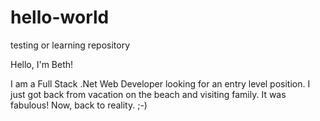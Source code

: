 # hello-world
testing or learning repository

Hello, I'm Beth!

I am a Full Stack .Net Web Developer looking for an entry level position. 
I just got back from vacation on the beach and visiting family. 
It was fabulous! Now, back to reality. ;-)
